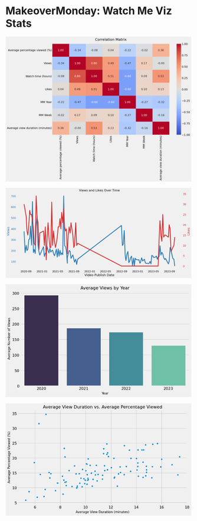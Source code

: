 # MakeoverMonday: Watch Me Viz Stats

![](https://github.com/monacosc1/makeover-monday/blob/master/2023/W42/output/correlation_matrix.png)

![](https://github.com/monacosc1/makeover-monday/blob/master/2023/W42/output/Views_and_Likes_Over_Time.png)

![](https://github.com/monacosc1/makeover-monday/blob/master/2023/W42/output/avg_stats_by_year.png)

![](https://github.com/monacosc1/makeover-monday/blob/master/2023/W42/output/avg_view_duration_by_avg_percent_viewed.png)


